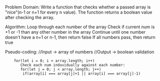 Problem Domain: Write a function that checks whether a passed array is "nice"(n-1 or n+1 for every n value). The function returns a boolean value after checking the array.

Algorithm: Loop through each number of the array
    Check if current num is +1 or -1 than any other number in the array
    Continue until one number doesn't have a n+1 or n-1, then return false
    If all numbers pass, then return true

Pseudo-coding:
    //Input -> array of numbers
    //Output -> boolean validation 
~~~~~~~~~~~~~~~~~~~~~~~~~~~~~~~~~~~~~~~~~~~~~~~~
    for(let i = 0; i < array.length; i++)
       Check each num induvidually against each number:
       for(let j = 0; j < array.length; j++)
        if(array[i] === array[j]+1 || array[i] === array[j]-1)